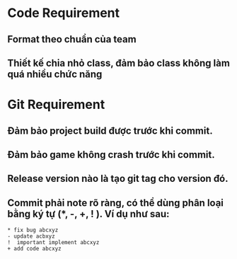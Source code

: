# Code Requirement #

## Format theo chuẩn của team
## Thiết kế chia nhỏ class, đảm bảo class không làm quá nhiều chức năng



# Git Requirement #

## Đảm bảo project build được trước khi commit.
## Đảm bảo game không crash trước khi commit.
## Release version nào là tạo git tag cho version đó.
## Commit phải note rõ ràng, có thể dùng phân loại bằng ký tự (*, -, +, ! ). Ví dụ như sau:
    * fix bug abcxyz
    - update acbxyz
    !  important implement abcxyz
    + add code abcxyz
